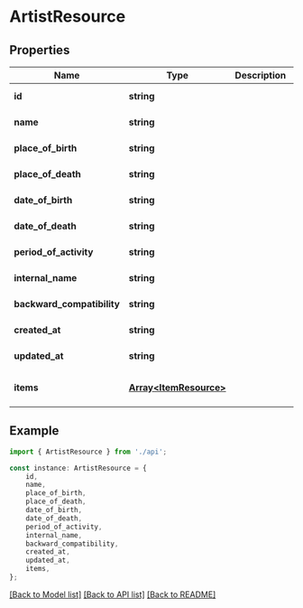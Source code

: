 # ArtistResource


## Properties

Name | Type | Description | Notes
------------ | ------------- | ------------- | -------------
**id** | **string** |  | [default to undefined]
**name** | **string** |  | [default to undefined]
**place_of_birth** | **string** |  | [default to undefined]
**place_of_death** | **string** |  | [default to undefined]
**date_of_birth** | **string** |  | [default to undefined]
**date_of_death** | **string** |  | [default to undefined]
**period_of_activity** | **string** |  | [default to undefined]
**internal_name** | **string** |  | [default to undefined]
**backward_compatibility** | **string** |  | [default to undefined]
**created_at** | **string** |  | [default to undefined]
**updated_at** | **string** |  | [default to undefined]
**items** | [**Array&lt;ItemResource&gt;**](ItemResource.md) |  | [optional] [default to undefined]

## Example

```typescript
import { ArtistResource } from './api';

const instance: ArtistResource = {
    id,
    name,
    place_of_birth,
    place_of_death,
    date_of_birth,
    date_of_death,
    period_of_activity,
    internal_name,
    backward_compatibility,
    created_at,
    updated_at,
    items,
};
```

[[Back to Model list]](../README.md#documentation-for-models) [[Back to API list]](../README.md#documentation-for-api-endpoints) [[Back to README]](../README.md)
